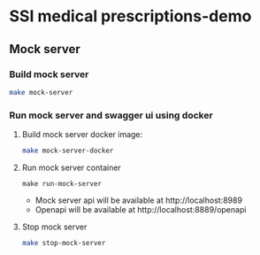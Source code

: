 # SSI medical prescriptions-demo

## Mock server

### Build mock server
```bash
make mock-server
```

### Run mock server and swagger ui using docker
1. Build mock server docker image:
    ```bash
    make mock-server-docker
    ```
2. Run mock server container
    ```
    make run-mock-server
    ```
    - Mock server api will be available at http://localhost:8989
    - Openapi will be available at http://localhost:8889/openapi

3. Stop mock server
    ```bash
    make stop-mock-server
    ```